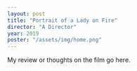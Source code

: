 ```yaml
---
layout: post
title: "Portrait of a Lady on Fire"
director: "A Director"
year: 2019
poster: "/assets/img/home.png"
---
```


My review or thoughts on the film go here.
